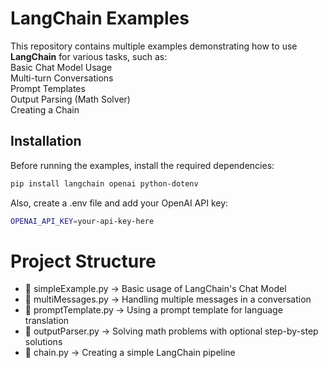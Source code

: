#  LangChain Examples  

This repository contains multiple examples demonstrating how to use **LangChain** for various tasks, such as:  
 Basic Chat Model Usage  
 Multi-turn Conversations  
 Prompt Templates  
 Output Parsing (Math Solver)  
 Creating a Chain  

##  Installation  

Before running the examples, install the required dependencies:  

```bash
pip install langchain openai python-dotenv
```
Also, create a .env file and add your OpenAI API key:
```bash
OPENAI_API_KEY=your-api-key-here
```

# Project Structure

- 📁 simpleExample.py → Basic usage of LangChain's Chat Model
- 📁 multiMessages.py → Handling multiple messages in a conversation
- 📁 promptTemplate.py → Using a prompt template for language translation
- 📁 outputParser.py → Solving math problems with optional step-by-step solutions
- 📁 chain.py → Creating a simple LangChain pipeline
